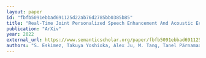 ```yaml
---
layout: paper
id: "fbfb5091ebbad691125d22ab76d2785bb0385b85"
title: "Real-Time Joint Personalized Speech Enhancement And Acoustic Echo Cancellation With E3Net"
publication: "ArXiv"
year: 2022
external_url: https://www.semanticscholar.org/paper/fbfb5091ebbad691125d22ab76d2785bb0385b85
authors: "S. Eskimez, Takuya Yoshioka, Alex Ju, M. Tang, Tanel Pärnamaa, Huaming Wang"
---
```

